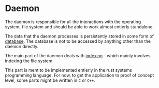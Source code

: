 # Daemon

The daemon is responsible for all the interactions with the operating system, file system
and should be able to work almost entierly standalone.

The data that the daemon processes is persistently stored in some form of [database](docs/database.md).
The database is not to be accessed by anything other than the daemon directly.

The main part of the daemon deals with [indexing](docs/indexer.md) - which mainly involves indexing the file system.

This part is ment to be implemented entierly in the rust systems programming language.
For now, to get the application to proof of concept level, some parts might be written in `C` or `C++`.
